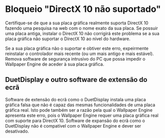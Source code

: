 # Bloqueio "DirectX 10 não suportado"
Certifique-se de que a sua placa gráfica realmente suporta DirectX 10 fazendo uma pesquisa na web com o nome exato da sua placa. Se possuir uma placa antiga, instalar o DirectX 10 não corrigirá este problema se a sua placa gráfica não suportar o DirectX 10 ao nível do hardware.

Se a sua placa gráfica não o suportar e obtiver este erro, expeirmente reinstalar o controlador mais recente (ou um mais antigo e mais estável). Remova software de segurança intrusivo do PC que possa impedir o Wallpaper Engine de aceder à sua placa gráfica.

## DuetDisplay e outro software de extensão do ecrã
Software de extensão do ecrã como o DuetDisplay instala uma placa gráfica falsa que não é capaz das mesmas funcionalidades de uma placa gráfica real. Isto pode também ser a razão pela qual o Wallpaper Engine apresenta este erro, pois o Wallpaper Engine requer uma placa gráfica real com suporte para DirectX 10. Software de expansão do ecrã como o DuetDisplay não é compatível com o Wallpaper Engine e dever ser desativado.

